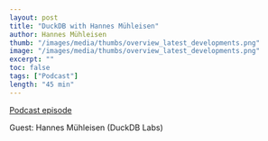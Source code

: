 ```yaml
---
layout: post
title: "DuckDB with Hannes Mühleisen"
author: Hannes Mühleisen
thumb: "/images/media/thumbs/overview_latest_developments.png"
image: "/images/media/thumbs/overview_latest_developments.png"
excerpt: ""
toc: false
tags: ["Podcast"]
length: "45 min"
---
```


<a href="https://softwareengineeringdaily.com/2024/08/08/duckdb-with-hannes-muhleisen/">Podcast episode</a>

Guest: Hannes Mühleisen (DuckDB Labs)
